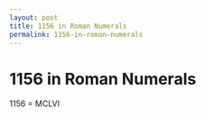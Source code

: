 ```yaml
---
layout: post
title: 1156 in Roman Numerals
permalink: 1156-in-roman-numerals
---
```


# 1156 in Roman Numerals

1156 = MCLVI
